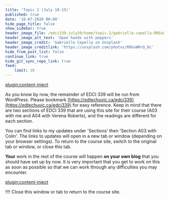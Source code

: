 ```yaml
---
title: 'Topic 2 (July 10-15)'
published: true
date: '10-07-2020 00:00'
hide_page_title: false
show_sidebar: true
header_image_file: /edci339-july20/home/topic-2/gabrielle-cepella-RRGxWRrQ_8c-unsplash.jpg
header_image_alt_text: 'Open hands with peppers'
header_image_credit: 'Gabrielle Cepella on Unsplash'
header_image_creditlink: 'https://unsplash.com/photos/RRGxWRrQ_8c'
hide_from_post_list: false
continue_link: true
hide_git_sync_repo_link: true
feed:
    limit: 10
---
```


[plugin:content-inject](_important-reminders)

As you know by now, the remainder of EDCI 339 will be run from WordPress. Please bookmark [https://edtechuvic.ca/edci339](https://edtechuvic.ca/edci339) for easy reference. Keep in mind that there are two sections of EDCI 339 that are using this site for their course (A03 with me and A04 with Verena Roberts), and the readings are different for each section.

You can find links to my updates under 'Sections' then 'Section A03 with Colin'. The links to updates will open in a new tab or window (depending on your browser settings). To return to the course site, switch to the original tab or window, or close this tab.

**Your** work in the rest of the course will happen **on your own blog** that you should have set up by now. It is very important that you get to work on this as soon as possible so that we can work through any difficulties you may encounter.

[plugin:content-inject](_writing-prompt)

!!!! Close this window or tab to return to the course site.
